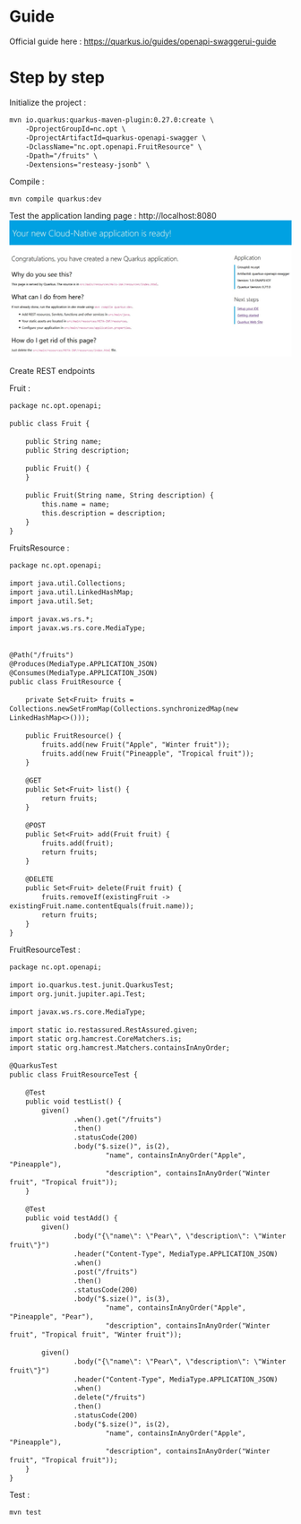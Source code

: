 # Guide

Official guide here : https://quarkus.io/guides/openapi-swaggerui-guide

# Step by step

Initialize the project :

    mvn io.quarkus:quarkus-maven-plugin:0.27.0:create \
        -DprojectGroupId=nc.opt \
        -DprojectArtifactId=quarkus-openapi-swagger \
        -DclassName="nc.opt.openapi.FruitResource" \
        -Dpath="/fruits" \
        -Dextensions="resteasy-jsonb" \


Compile :

    mvn compile quarkus:dev

Test the application landing page : http://localhost:8080
![quarkus-landing-page](images/quarkus-landing-page.jpg)

Create REST endpoints

Fruit :

    package nc.opt.openapi;

    public class Fruit {

        public String name;
        public String description;

        public Fruit() {
        }

        public Fruit(String name, String description) {
            this.name = name;
            this.description = description;
        }
    }

FruitsResource :

    package nc.opt.openapi;

    import java.util.Collections;
    import java.util.LinkedHashMap;
    import java.util.Set;

    import javax.ws.rs.*;
    import javax.ws.rs.core.MediaType;


    @Path("/fruits")
    @Produces(MediaType.APPLICATION_JSON)
    @Consumes(MediaType.APPLICATION_JSON)
    public class FruitResource {

        private Set<Fruit> fruits = Collections.newSetFromMap(Collections.synchronizedMap(new LinkedHashMap<>()));

        public FruitResource() {
            fruits.add(new Fruit("Apple", "Winter fruit"));
            fruits.add(new Fruit("Pineapple", "Tropical fruit"));
        }

        @GET
        public Set<Fruit> list() {
            return fruits;
        }

        @POST
        public Set<Fruit> add(Fruit fruit) {
            fruits.add(fruit);
            return fruits;
        }

        @DELETE
        public Set<Fruit> delete(Fruit fruit) {
            fruits.removeIf(existingFruit -> existingFruit.name.contentEquals(fruit.name));
            return fruits;
        }
    }


FruitResourceTest :

    package nc.opt.openapi;

    import io.quarkus.test.junit.QuarkusTest;
    import org.junit.jupiter.api.Test;

    import javax.ws.rs.core.MediaType;

    import static io.restassured.RestAssured.given;
    import static org.hamcrest.CoreMatchers.is;
    import static org.hamcrest.Matchers.containsInAnyOrder;

    @QuarkusTest
    public class FruitResourceTest {

        @Test
        public void testList() {
            given()
                    .when().get("/fruits")
                    .then()
                    .statusCode(200)
                    .body("$.size()", is(2),
                            "name", containsInAnyOrder("Apple", "Pineapple"),
                            "description", containsInAnyOrder("Winter fruit", "Tropical fruit"));
        }

        @Test
        public void testAdd() {
            given()
                    .body("{\"name\": \"Pear\", \"description\": \"Winter fruit\"}")
                    .header("Content-Type", MediaType.APPLICATION_JSON)
                    .when()
                    .post("/fruits")
                    .then()
                    .statusCode(200)
                    .body("$.size()", is(3),
                            "name", containsInAnyOrder("Apple", "Pineapple", "Pear"),
                            "description", containsInAnyOrder("Winter fruit", "Tropical fruit", "Winter fruit"));

            given()
                    .body("{\"name\": \"Pear\", \"description\": \"Winter fruit\"}")
                    .header("Content-Type", MediaType.APPLICATION_JSON)
                    .when()
                    .delete("/fruits")
                    .then()
                    .statusCode(200)
                    .body("$.size()", is(2),
                            "name", containsInAnyOrder("Apple", "Pineapple"),
                            "description", containsInAnyOrder("Winter fruit", "Tropical fruit"));
        }
    }

Test :

    mvn test


